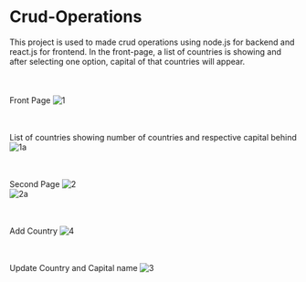 # Crud-Operations
This project is used to made crud operations using node.js for backend and react.js for frontend. In the front-page, a list of countries is showing and after selecting one option, capital of that countries will appear.<br/><br/><br/><br/>
Front Page
![1](https://github.com/Rishahum/Crud-Operations/assets/98969301/461e427b-9d5c-4eff-b951-39732a956e2c)
<br/><br/><br/>

List of countries showing number of countries and respective capital behind
![1a](https://github.com/Rishahum/Crud-Operations/assets/98969301/781fa004-238a-45a0-a0cc-38645477d604)
<br/><br/><br/>

Second Page
![2](https://github.com/Rishahum/Crud-Operations/assets/98969301/f6857742-05f8-4f4c-b76a-340cb542fe50)<br/>
![2a](https://github.com/Rishahum/Crud-Operations/assets/98969301/2e207263-20de-4c58-a135-48a97748cd02)
<br/><br/><br/>

Add Country
![4](https://github.com/Rishahum/Crud-Operations/assets/98969301/f19eb6b8-3dc4-41fe-b74c-0bb573f17c2c)
<br/><br/><br/>

Update Country and Capital name
![3](https://github.com/Rishahum/Crud-Operations/assets/98969301/0aaf34fe-5745-4c23-aec2-848eb1aa0cd8)

